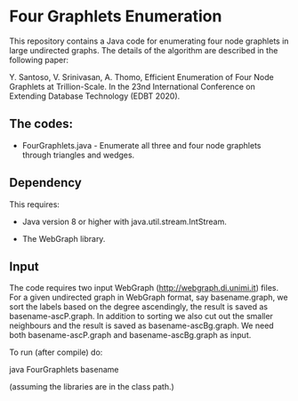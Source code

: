 # Four Graphlets Enumeration

This repository contains a Java code for enumerating four node graphlets in large undirected graphs. The details of the algorithm are described in the following paper:

Y. Santoso, V. Srinivasan, A. Thomo, Efficient Enumeration of Four Node Graphlets at Trillion-Scale. In the 23nd International Conference on Extending Database Technology (EDBT 2020).

## The codes:

* FourGraphlets.java - Enumerate all three and four node graphlets through triangles and wedges. 

## Dependency

This requires:

* Java version 8 or higher with java.util.stream.IntStream.

* The WebGraph library.

## Input

The code requires two input WebGraph (<http://webgraph.di.unimi.it>) files. For a given undirected graph in WebGraph format, say basename.graph, we sort the labels based on the degree ascendingly, the result is saved as basename-ascP.graph. In addition to sorting we also cut out the smaller neighbours and the result is saved as basename-ascBg.graph. We need both basename-ascP.graph and basename-ascBg.graph as input.

To run (after compile) do:

java FourGraphlets basename

(assuming the libraries are in the class path.)




